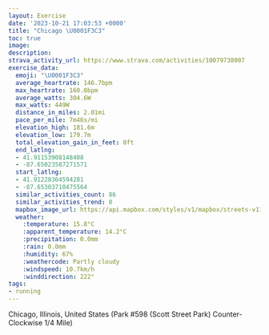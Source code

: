 ```yaml
---
layout: Exercise
date: '2023-10-21 17:03:53 +0000'
title: "Chicago \U0001F3C3"
toc: true
image:
description:
strava_activity_url: https://www.strava.com/activities/10079738007
exercise_data:
  emoji: "\U0001F3C3"
  average_heartrate: 146.7bpm
  max_heartrate: 160.0bpm
  average_watts: 304.6W
  max_watts: 449W
  distance_in_miles: 2.01mi
  pace_per_mile: 7m46s/mi
  elevation_high: 181.6m
  elevation_low: 179.7m
  total_elevation_gain_in_feet: 0ft
  end_latlng:
  - 41.91153908148408
  - -87.65023587271571
  start_latlng:
  - 41.91228364594281
  - -87.65303710475564
  similar_activities_count: 86
  similar_activities_trend: 0
  mapbox_image_url: https://api.mapbox.com/styles/v1/mapbox/streets-v11/static/path-5+787af2-1.0(k%7Bx~Fbl~uOAyAIg%40EK%40S%5Ci%40x%40eAh%40w%40JeAByA%40SFY%40q%40DOX%40CgBBcLAq%40Gw%40CkB%3FgBBeAJSj%40c%40LEz%40BLJ%40REbDBfAPd%40NLJDL%40vAIPKNODWA%7DCEi%40CMOQSKSCw%40D%5BFQHQ%60%40EVFvA%3Fz%40%40XFTNTRFR%40jAERGLODKFYEmDCWGMOOWISAa%40Bg%40DKBOLKXCVDn%40AzABf%40DNLPNJL%40%7CAKPGTY%40YC%7DCC%5DIQIKSKSCi%40%40g%40FKBIHMREf%40%40~BDl%40FRJPPJ%5C%40%60%40G%5CALCVSLW%40g%40G%7BCEWGMOKMEk%40E%7BA%40KAKMGCq%40Dy%40%40QNYJEHFzAJnADnAAvABj%40ALGTBf%40Cd%40B~%40A%7CCB%60G),pin-s-s+e5b22e(-87.65138,41.91174),pin-s-f+89ae00(-87.64863000000008,41.91101000000001)/auto/800x800?access_token=pk.eyJ1Ijoiam9zaGJlY2ttYW4iLCJhIjoiY205eWR2aDd1MWZ6djJrbXc4a3M0bWZleiJ9.XiG9OWkNcZk2QzjJbxLB4A
  weather:
    :temperature: 15.8°C
    :apparent_temperature: 14.2°C
    :precipitation: 0.0mm
    :rain: 0.0mm
    :humidity: 67%
    :weathercode: Partly cloudy
    :windspeed: 10.7km/h
    :winddirection: 222°
tags:
- running
---
```

Chicago, Illinois, United States (Park #598 (Scott Street Park) Counter-Clockwise 1/4 Mile)

